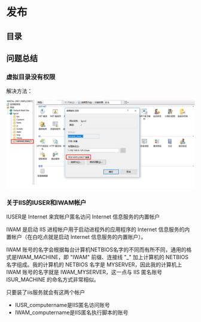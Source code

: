 # 发布

## 目录

## 问题总结

### 虚拟目录没有权限

解决方法：

![X](./Resource/9.png)

### 关于IIS的IUSER和IWAM帐户

IUSER是 Internet 来宾帐户匿名访问 Internet 信息服务的内置帐户

IWAM 是启动 IIS 进程帐户用于启动进程外的应用程序的 Internet 信息服务的内置帐户（在白吃点就是启动 Internet 信息服务的内置账户）。

IWAM 账号的名字会根据每台计算机NETBIOS名字的不同而有所不同，通用的格式是IWAM_MACHINE，即 "IWAM" 前缀、连接线 "_" 加上计算机的 NETBIOS 名字组成。我的计算机的 NETBIOS 名字是 MYSERVER，因此我的计算机上 IWAM 账号的名字就是 IWAM_MYSERVER，这一点与 IIS 匿名账号 ISUR_MACHINE 的命名方式非常相似。

只要装了iis服务就会有这两个帐户

- IUSR_computername是IIS匿名访问账号
- IWAM_computername是IIS匿名执行脚本的账号

